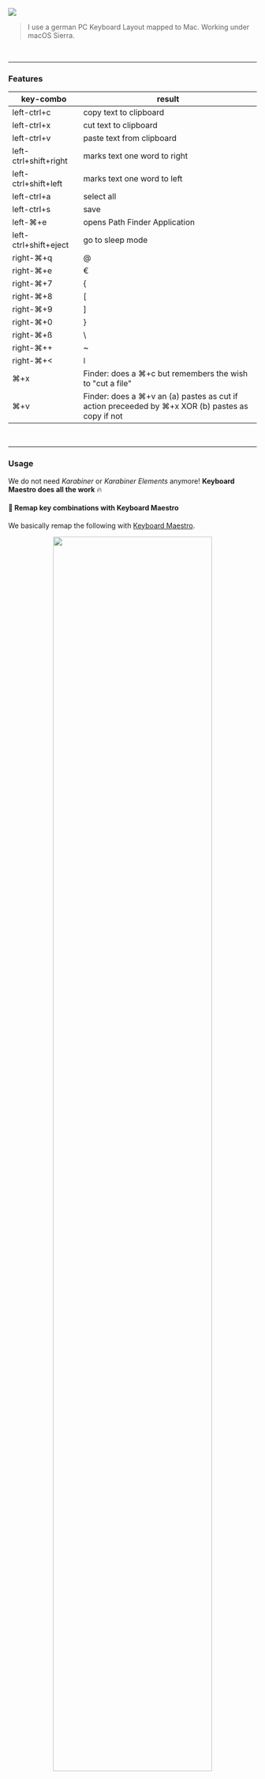 ![](https://clouless.github.io/macos-keyboard-remapping/v2/keyboard-layout-map.png?v2)


> I use a german PC Keyboard Layout mapped to Mac. Working under macOS Sierra.



&nbsp;

-----

### Features


|key-combo | result |
|----------|--------|
| left-ctrl+c | copy text to clipboard |
| left-ctrl+x | cut text to clipboard |
| left-ctrl+v | paste text from clipboard |
| left-ctrl+shift+right | marks text one word to right |
| left-ctrl+shift+left | marks text one word to left |
| left-ctrl+a | select all |
| left-ctrl+s | save |
| left-⌘+e    | opens Path Finder Application |
| left-ctrl+shift+eject    | go to sleep mode |
| right-⌘+q   | @ |
| right-⌘+e   | € |
| right-⌘+7   | { |
| right-⌘+8   | [ |
| right-⌘+9   | ] |
| right-⌘+0   | } |
| right-⌘+ß   | \ |
| right-⌘++   | ~ |
| right-⌘+<   | &#x01C0; |
| ⌘+x    | Finder: does a ⌘+c but remembers the wish to "cut a file" |
| ⌘+v    | Finder: does a ⌘+v an (a) pastes as cut if action preceeded by ⌘+x XOR (b) pastes as copy if not |



&nbsp;

-----

### Usage

We do not need *Karabiner* or *Karabiner Elements* anymore! **Keyboard Maestro does all the work** :fire:

#### :musical_keyboard: Remap key combinations with Keyboard Maestro

We basically remap the following with [Keyboard Maestro](https://www.keyboardmaestro.com/main/).

<p align="center"><img src="https://clouless.github.io/macos-keyboard-remapping/v2/keyboard-maestro-remap.png?v2" width="80%"></p>

You can import the Macro Library:

  * :sparkles: **[clouless-german-keyboard-remap-macros.kmlibrary](https://raw.githubusercontent.com/clouless/macos-keyboard-remapping/master/clouless-german-keyboard-remap-macros.kmlibrary)**


*Notes: [macOS Special Chars German](https://www.die-tastenkombination.de/tastenkombinationen-mac-os-sonderzeichen.html)*


&nbsp;

-----

### Limitations

 * Once Safari creates a "Secure Input Mode", Keyboard Maestro is disabled.
 * To paste passwords into password input fileds you cannot use CTRL+V and need to use CMD+V
 * Mission Control default Shortcuts need to be disabled to avoid conflicts:

<p align="center"><img src="https://clouless.github.io/macos-keyboard-remapping/v2/deactivate-mission-control-shortcuts.png" width="80%"></p>

* CTRL+C is disabled to copy text in Iterm2:

<p align="center"><img src="https://clouless.github.io/macos-keyboard-remapping/v2/copy-paste.png" width="80%"></p>
-----

&nbsp;

### License

[MIT](./LICENSE) © [Bernhard Grünewaldt](https://github.com/clouless)
